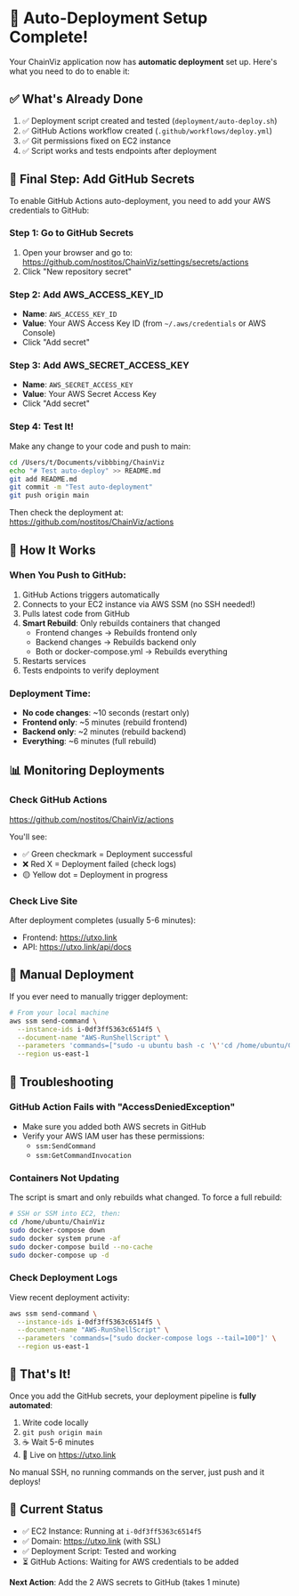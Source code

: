 # 🚀 Auto-Deployment Setup Complete!

Your ChainViz application now has **automatic deployment** set up. Here's what you need to do to enable it:

## ✅ What's Already Done

1. ✅ Deployment script created and tested (`deployment/auto-deploy.sh`)
2. ✅ GitHub Actions workflow created (`.github/workflows/deploy.yml`)
3. ✅ Git permissions fixed on EC2 instance
4. ✅ Script works and tests endpoints after deployment

## 🔧 Final Step: Add GitHub Secrets

To enable GitHub Actions auto-deployment, you need to add your AWS credentials to GitHub:

### Step 1: Go to GitHub Secrets
1. Open your browser and go to: https://github.com/nostitos/ChainViz/settings/secrets/actions
2. Click "New repository secret"

### Step 2: Add AWS_ACCESS_KEY_ID
- **Name**: `AWS_ACCESS_KEY_ID`
- **Value**: Your AWS Access Key ID (from `~/.aws/credentials` or AWS Console)
- Click "Add secret"

### Step 3: Add AWS_SECRET_ACCESS_KEY
- **Name**: `AWS_SECRET_ACCESS_KEY`
- **Value**: Your AWS Secret Access Key
- Click "Add secret"

### Step 4: Test It!
Make any change to your code and push to main:

```bash
cd /Users/t/Documents/vibbbing/ChainViz
echo "# Test auto-deploy" >> README.md
git add README.md
git commit -m "Test auto-deployment"
git push origin main
```

Then check the deployment at: https://github.com/nostitos/ChainViz/actions

## 🎯 How It Works

### When You Push to GitHub:
1. GitHub Actions triggers automatically
2. Connects to your EC2 instance via AWS SSM (no SSH needed!)
3. Pulls latest code from GitHub
4. **Smart Rebuild**: Only rebuilds containers that changed
   - Frontend changes → Rebuilds frontend only
   - Backend changes → Rebuilds backend only
   - Both or docker-compose.yml → Rebuilds everything
5. Restarts services
6. Tests endpoints to verify deployment

### Deployment Time:
- **No code changes**: ~10 seconds (restart only)
- **Frontend only**: ~5 minutes (rebuild frontend)
- **Backend only**: ~2 minutes (rebuild backend)
- **Everything**: ~6 minutes (full rebuild)

## 📊 Monitoring Deployments

### Check GitHub Actions
https://github.com/nostitos/ChainViz/actions

You'll see:
- ✅ Green checkmark = Deployment successful
- ❌ Red X = Deployment failed (check logs)
- 🟡 Yellow dot = Deployment in progress

### Check Live Site
After deployment completes (usually 5-6 minutes):
- Frontend: https://utxo.link
- API: https://utxo.link/api/docs

## 🔄 Manual Deployment

If you ever need to manually trigger deployment:

```bash
# From your local machine
aws ssm send-command \
  --instance-ids i-0df3ff5363c6514f5 \
  --document-name "AWS-RunShellScript" \
  --parameters 'commands=["sudo -u ubuntu bash -c '\''cd /home/ubuntu/ChainViz && ./deployment/auto-deploy.sh'\''"]' \
  --region us-east-1
```

## 🐛 Troubleshooting

### GitHub Action Fails with "AccessDeniedException"
- Make sure you added both AWS secrets in GitHub
- Verify your AWS IAM user has these permissions:
  - `ssm:SendCommand`
  - `ssm:GetCommandInvocation`

### Containers Not Updating
The script is smart and only rebuilds what changed. To force a full rebuild:

```bash
# SSH or SSM into EC2, then:
cd /home/ubuntu/ChainViz
sudo docker-compose down
sudo docker system prune -af
sudo docker-compose build --no-cache
sudo docker-compose up -d
```

### Check Deployment Logs
View recent deployment activity:

```bash
aws ssm send-command \
  --instance-ids i-0df3ff5363c6514f5 \
  --document-name "AWS-RunShellScript" \
  --parameters 'commands=["sudo docker-compose logs --tail=100"]' \
  --region us-east-1
```

## 🎉 That's It!

Once you add the GitHub secrets, your deployment pipeline is **fully automated**:

1. Write code locally
2. `git push origin main`
3. ☕ Wait 5-6 minutes
4. 🚀 Live on https://utxo.link

No manual SSH, no running commands on the server, just push and it deploys!

## 📝 Current Status

- ✅ EC2 Instance: Running at `i-0df3ff5363c6514f5`
- ✅ Domain: https://utxo.link (with SSL)
- ✅ Deployment Script: Tested and working
- ⏳ GitHub Actions: Waiting for AWS credentials to be added

**Next Action**: Add the 2 AWS secrets to GitHub (takes 1 minute)


